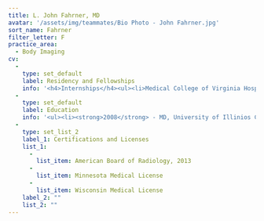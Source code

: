 ```yaml
---
title: L. John Fahrner, MD
avatar: '/assets/img/teammates/Bio Photo - John Fahrner.jpg'
sort_name: Fahrner
filter_letter: F
practice_area:
  - Body Imaging
cv:
  - 
    type: set_default
    label: Residency and Fellowships
    info: '<h4>Internships</h4><ul><li>Medical College of Virginia Hospital/VCU Medical Center, Richmond, VA, 2008-2009</li></ul><h4>Residencies</h4><ul><li>VCU Medical Center, Richmond, VA, 2009-2013</li></ul><h4>Fellowships</h4><ul><li>Duke University, Durham, NC, 2013-2014</li></ul>'
  - 
    type: set_default
    label: Education
    info: '<ul><li><strong>2008</strong> - MD, University of Illinios COM of Peoria, Peoria, IL</li><li><strong>2005</strong> - MS, University of Illinois at Urbana-Champaign, Urbana, IL</li><li><strong>2002 </strong>- BS, Washington University of St. Louis, St. Louis, MO</li></ul>'
  - 
    type: set_list_2
    label_1: Certifications and Licenses
    list_1:
      - 
        list_item: American Board of Radiology, 2013
      - 
        list_item: Minnesota Medical License
      - 
        list_item: Wisconsin Medical License
    label_2: ""
    list_2: ""
---
```

